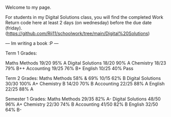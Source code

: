 Welcome to my page.

For students in my Digital Solutions class, you will find the completed Work Return code here at least 2 days (on wednesday) before the due date (friday).
(https://github.com/Rij11/schoolwork/tree/main/Digital%20Solutions)

— Im writing a book :P —

Term 1 Grades:

Maths Methods 19/20 95% A
Digital Solutions 18/20 90% A
Chemistry 18/23 79% B++
Accounting 19/25 76% B+
English 10/25 40% Pass

Term 2 Grades:
Maths Methods 58% & 69% 10/15 62% B
Digital Solutions 30/30 100% A+
Chemistry B 14/20 70% B
Accounting 22/25 88% A
English 22/25 88% A

Semester 1 Grades:
Maths Methods 29/35 82% A-
Digital Solutions 48/50 96% A+
Chemistry 22/30 74% B 
Accounting 41/50 82% B
English 32/50 64% B- 
